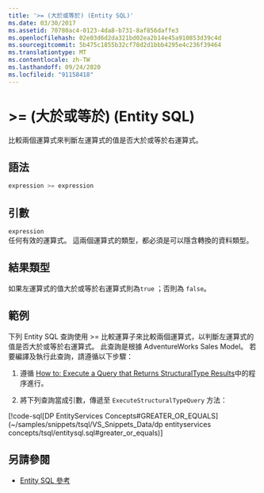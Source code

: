 ```yaml
---
title: '>= (大於或等於) (Entity SQL)'
ms.date: 03/30/2017
ms.assetid: 70780ac4-0123-4da8-b731-8af856daffe3
ms.openlocfilehash: 02e03d6d2da321bd02ea2b14e45a910853d39c4d
ms.sourcegitcommit: 5b475c1855b32cf78d2d1bbb4295e4c236f39464
ms.translationtype: MT
ms.contentlocale: zh-TW
ms.lasthandoff: 09/24/2020
ms.locfileid: "91158418"
---
```

# <a name="-greater-than-or-equal-to-entity-sql"></a>>= (大於或等於)  (Entity SQL) 

比較兩個運算式來判斷左運算式的值是否大於或等於右運算式。  
  
## <a name="syntax"></a>語法  
  
```sql  
expression >= expression  
```  
  
## <a name="arguments"></a>引數  

 `expression`  
 任何有效的運算式。 這兩個運算式的類型，都必須是可以隱含轉換的資料類型。  
  
## <a name="result-types"></a>結果類型  

 如果左運算式的值大於或等於右運算式則為`true` ；否則為 `false`。  
  
## <a name="example"></a>範例  

 下列 Entity SQL 查詢使用 >= 比較運算子來比較兩個運算式，以判斷左運算式的值是否大於或等於右運算式。 此查詢是根據 AdventureWorks Sales Model。 若要編譯及執行此查詢，請遵循以下步驟：  
  
1. 遵循 [How to: Execute a Query that Returns StructuralType Results](../how-to-execute-a-query-that-returns-structuraltype-results.md)中的程序進行。  
  
2. 將下列查詢當成引數，傳遞至 `ExecuteStructuralTypeQuery` 方法：  
  
 [!code-sql[DP EntityServices Concepts#GREATER_OR_EQUALS](~/samples/snippets/tsql/VS_Snippets_Data/dp entityservices concepts/tsql/entitysql.sql#greater_or_equals)]  
  
## <a name="see-also"></a>另請參閱

- [Entity SQL 參考](entity-sql-reference.md)
